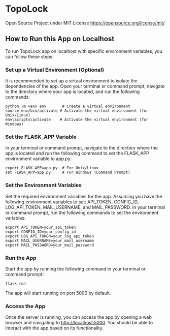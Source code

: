 # TopoLock

Open Source Project under MIT License https://opensource.org/license/mit/

<h2>How to Run this App on Localhost</h2>
<p>To run TopoLock app on localhost with specific environment variables, you can follow these steps:</p>
<h3>Set up a Virtual Environment (Optional)</h3>
<p>It is recommended to set up a virtual environment to isolate the dependencies of the app. Open your terminal or command prompt, navigate to the directory where your app is located, and run the following commands:</p>
<pre><code>python -m venv env       # Create a virtual environment
source env/bin/activate # Activate the virtual environment (for Unix/Linux)
env\Scripts\activate    # Activate the virtual environment (for Windows)
</code></pre>
<h3>Set the FLASK_APP Variable</h3>
<p>In your terminal or command prompt, navigate to the directory where the app is located and run the following command to set the FLASK_APP environment variable to app.py:</p>
<pre><code>export FLASK_APP=app.py  # For Unix/Linux
set FLASK_APP=app.py     # For Windows (Command Prompt)
</code></pre>
<h3>Set the Environment Variables</h3>
<p>Set the required environment variables for the app. Assuming you have the following environment variables to set: API_TOKEN, CONFIG_ID, LOG_API_TOKEN, MAIL_USERNAME, and MAIL_PASSWORD. In your terminal or command prompt, run the following commands to set the environment variables:</p>
<pre><code>export API_TOKEN=your_api_token
export CONFIG_ID=your_config_id
export LOG_API_TOKEN=your_log_api_token
export MAIL_USERNAME=your_mail_username
export MAIL_PASSWORD=your_mail_password
</code></pre>
<h3>Run the App</h3>
<p>Start the app by running the following command in your terminal or command prompt:</p>
<pre><code>flask run
</code></pre>
<p>The app will start running on port 5000 by default.</p>
<h3>Access the App</h3>
<p>Once the server is running, you can access the app by opening a web browser and navigating to <a href="http://localhost:5000">http://localhost:5000</a>. You should be able to interact with the app based on its functionality.</p>
